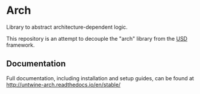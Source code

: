 # Arch

Library to abstract architecture-dependent logic.

This repository is an attempt to decouple the "arch" library from the
[USD](https://graphics.pixar.com/usd/release/index.html) framework.

## Documentation

Full documentation, including installation and setup guides, can be found at
http://untwine-arch.readthedocs.io/en/stable/
